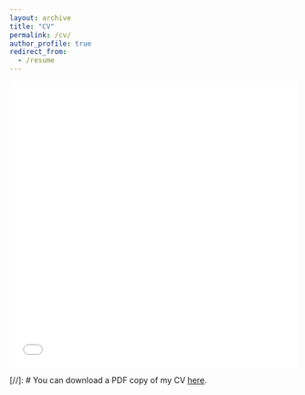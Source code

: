 ```yaml
---
layout: archive
title: "CV"
permalink: /cv/
author_profile: true
redirect_from:
  - /resume
---
```



<iframe src="/files/Jiang_CV.pdf" width="100%" height="500" frameborder="no" border="0" marginwidth="0" marginheight="0"></iframe>

[//]: # You can download a PDF copy of my CV [here](/files/Jiang_CV.pdf).